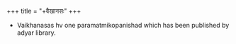 +++
title = "+वैखानसः"
+++

- Vaikhanasas hv one paramatmikopanishad which has been published by adyar library.
